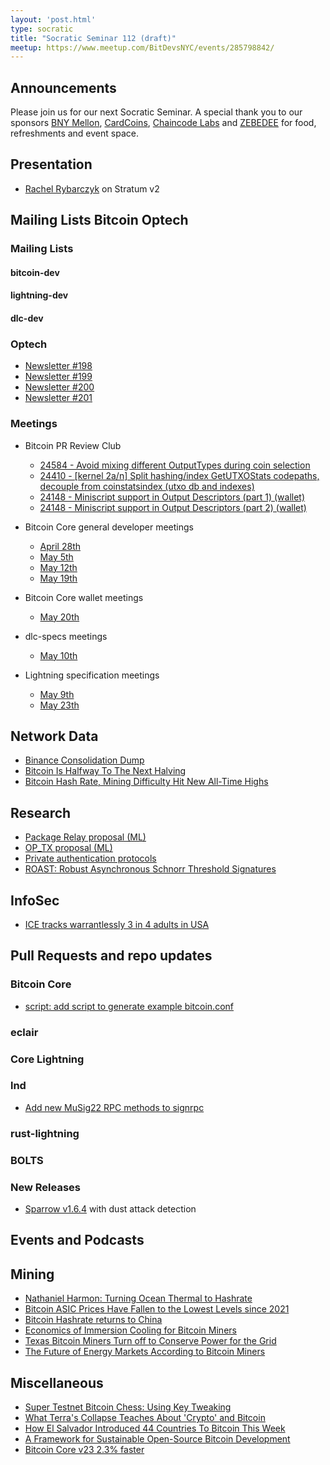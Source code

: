 ```yaml
---
layout: 'post.html'
type: socratic
title: "Socratic Seminar 112 (draft)"
meetup: https://www.meetup.com/BitDevsNYC/events/285798842/
---
```


## Announcements
Please join us for our next Socratic Seminar. A special thank you to our sponsors [BNY Mellon](https://www.bnymellon.com/), [CardCoins](https://cardcoins.co), [Chaincode Labs](https://chaincode.com) and [ZEBEDEE](https://zebedee.io) for food, refreshments and event space.

## Presentation

- [Rachel Rybarczyk](https://twitter.com/_rrybarczyk) on Stratum v2

## Mailing Lists  Bitcoin Optech

### Mailing Lists

#### bitcoin-dev

#### lightning-dev

#### dlc-dev

### Optech
- [Newsletter #198](https://bitcoinops.org/en/newsletters/2022/05/04)
- [Newsletter #199](https://bitcoinops.org/en/newsletters/2022/05/11)
- [Newsletter #200](https://bitcoinops.org/en/newsletters/2022/05/18)
- [Newsletter #201](https://bitcoinops.org/en/newsletters/2022/05/25)

### Meetings
- Bitcoin PR Review Club
  - [24584 - Avoid mixing different OutputTypes during coin selection](https://bitcoincore.reviews/24584)
  - [24410 - [kernel 2a/n] Split hashing/index GetUTXOStats codepaths, decouple from coinstatsindex (utxo db and indexes)](https://bitcoincore.reviews/24410)
  - [24148 - Miniscript support in Output Descriptors (part 1) (wallet)](https://bitcoincore.reviews/24148)
  - [24148 - Miniscript support in Output Descriptors (part 2) (wallet)](https://bitcoincore.reviews/24148-2)

- Bitcoin Core general developer meetings
  - [April 28th](https://www.erisian.com.au/bitcoin-core-dev/log-2022-04-28.html#l-336)
  - [May 5th](https://www.erisian.com.au/bitcoin-core-dev/log-2022-05-05.html#l-224)
  - [May 12th](https://www.erisian.com.au/bitcoin-core-dev/log-2022-05-12.html#l-224)
  - [May 19th](https://www.erisian.com.au/bitcoin-core-dev/log-2022-05-19.html#l-278)
- Bitcoin Core wallet meetings
  - [May 20th](https://www.erisian.com.au/bitcoin-core-dev/log-2022-05-20.html#l-254)
- dlc-specs meetings
    - [May 10th](https://github.com/discreetlogcontracts/dlcspecs/pull/195)
- Lightning specification meetings
    - [May 9th](https://github.com/lightning/bolts/issues/986)
    - [May 23th](https://github.com/lightning/bolts/issues/992)

## Network Data
- [Binance Consolidation Dump](https://twitter.com/murchandamus/status/1524918688993927169)
- [Bitcoin Is Halfway To The Next Halving](https://bitcoinmagazine.com/markets/bitcoin-is-halfway-to-the-next-halving)
- [Bitcoin Hash Rate, Mining Difficulty Hit New All-Time Highs](https://bitcoinmagazine.com/markets/bitcoin-hash-rate-mining-difficulty-hit-new-all-time-highs)

## Research
- [Package Relay proposal (ML)](https://lists.linuxfoundation.org/pipermail/bitcoin-dev/2022-May/020493.html)
- [OP_TX proposal (ML)](https://lists.linuxfoundation.org/pipermail/bitcoin-dev/2022-May/020450.html)
- [Private authentication protocols](https://github.com/sipa/writeups/tree/main/private-authentication-protocols)
- [ROAST: Robust Asynchronous Schnorr Threshold Signatures](https://eprint.iacr.org/2022/550)

## InfoSec

- [ICE tracks warrantlessly 3 in 4 adults in USA](https://americandragnet.org/)

## Pull Requests and repo updates

### Bitcoin Core
- [script: add script to generate example bitcoin.conf](https://github.com/bitcoin/bitcoin/issues/22235)

### eclair

### Core Lightning

### lnd
- [Add new MuSig22 RPC methods to signrpc](https://github.com/lightningnetwork/lnd/issues/6361)

### rust-lightning

### BOLTS

### New Releases
- [Sparrow v1.6.4](https://sparrowwallet.com/downloads/) with dust attack detection


## Events and Podcasts

## Mining

- [Nathaniel Harmon: Turning Ocean Thermal to Hashrate](https://www.youtube.com/watch?v=ZaXfoAKnrcM)
- [Bitcoin ASIC Prices Have Fallen to the Lowest Levels since 2021](https://blog.hashrateindex.com/bitcoin-mining-asic-prices-have-revisited-post-china-ban-lows/)
- [Bitcoin Hashrate returns to China](https://www.jbs.cam.ac.uk/insight/2022/bitcoin-mining-new-data-reveal-a-surprising-resurgence/)
- [Economics of Immersion Cooling for Bitcoin Miners](https://braiins.com/blog/economics-immersion-cooling-bitcoin-miners)
- [Texas Bitcoin Miners Turn off to Conserve Power for the Grid](https://finance.yahoo.com/news/texas-bitcoin-miners-turn-off-175400091.html)
- [The Future of Energy Markets According to Bitcoin Miners](https://bitcoinmagazine.com/markets/future-of-energy-markets-bitcoin-miners)

## Miscellaneous

- [Super Testnet Bitcoin Chess: Using Key Tweaking](https://www.thrillerbitcoin.com/supertestnet-bitcoinchess/)
- [What Terra's Collapse Teaches About 'Crypto' and Bitcoin](https://bitcoinmagazine.com/markets/terra-collapse-teaches-about-crypto-and-bitcoin)
- [How El Salvador Introduced 44 Countries To Bitcoin This Week](https://bitcoinmagazine.com/culture/el-salvador-brought-44-countries-to-bitcoin)
- [A Framework for Sustainable Open-Source Bitcoin Development](https://spiral.xyz/blog/a-framework-for-sustainable-open-source-bitcoin-development/)
- [Bitcoin Core v23 2.3% faster](https://twitter.com/lopp/status/1520367263039336449)

